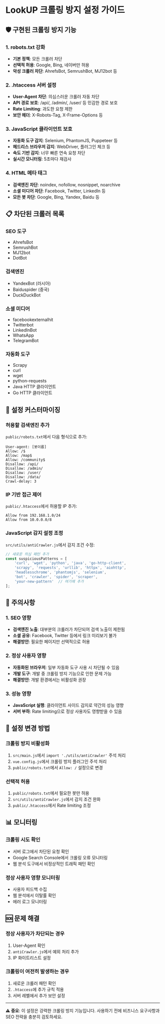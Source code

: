 # LookUP 크롤링 방지 설정 가이드

## 🛡️ 구현된 크롤링 방지 기능

### 1. robots.txt 강화
- **기본 정책**: 모든 크롤러 차단
- **선택적 허용**: Google, Bing, 네이버만 허용
- **악성 크롤러 차단**: AhrefsBot, SemrushBot, MJ12bot 등

### 2. .htaccess 서버 설정
- **User-Agent 차단**: 의심스러운 크롤러 자동 차단
- **API 경로 보호**: /api/, /admin/, /user/ 등 민감한 경로 보호
- **Rate Limiting**: 과도한 요청 제한
- **보안 헤더**: X-Robots-Tag, X-Frame-Options 등

### 3. JavaScript 클라이언트 보호
- **자동화 도구 감지**: Selenium, PhantomJS, Puppeteer 등
- **헤드리스 브라우저 감지**: WebDriver, 플러그인 체크 등
- **속도 기반 감지**: 너무 빠른 연속 요청 차단
- **실시간 모니터링**: 5초마다 재검사

### 4. HTML 메타 태그
- **검색엔진 차단**: noindex, nofollow, nosnippet, noarchive
- **소셜 미디어 차단**: Facebook, Twitter, LinkedIn 등
- **모든 봇 차단**: Google, Bing, Yandex, Baidu 등

## 📋 차단된 크롤러 목록

### SEO 도구
- AhrefsBot
- SemrushBot
- MJ12bot
- DotBot

### 검색엔진
- YandexBot (러시아)
- Baiduspider (중국)
- DuckDuckBot

### 소셜 미디어
- facebookexternalhit
- Twitterbot
- LinkedInBot
- WhatsApp
- TelegramBot

### 자동화 도구
- Scrapy
- curl
- wget
- python-requests
- Java HTTP 클라이언트
- Go HTTP 클라이언트

## 🔧 설정 커스터마이징

### 허용할 검색엔진 추가
`public/robots.txt`에서 다음 형식으로 추가:
```
User-agent: [봇이름]
Allow: /$
Allow: /map$
Allow: /community$
Disallow: /api/
Disallow: /admin/
Disallow: /user/
Disallow: /data/
Crawl-delay: 3
```

### IP 기반 접근 제어
`public/.htaccess`에서 허용할 IP 추가:
```
Allow from 192.168.1.0/24
Allow from 10.0.0.0/8
```

### JavaScript 감지 설정 조정
`src/utils/antiCrawler.js`에서 감지 조건 수정:
```javascript
// 새로운 의심 패턴 추가
const suspiciousPatterns = [
    'curl', 'wget', 'python', 'java', 'go-http-client',
    'scrapy', 'requests', 'urllib', 'httpx', 'aiohttp',
    'headlesschrome', 'phantomjs', 'selenium',
    'bot', 'crawler', 'spider', 'scraper',
    'your-new-pattern'  // 여기에 추가
];
```

## 🚨 주의사항

### 1. SEO 영향
- **검색엔진 노출**: 대부분의 크롤러가 차단되어 검색 노출이 제한됨
- **소셜 공유**: Facebook, Twitter 등에서 링크 미리보기 불가
- **해결방안**: 필요한 페이지만 선택적으로 허용

### 2. 정상 사용자 영향
- **자동화된 브라우저**: 일부 자동화 도구 사용 시 차단될 수 있음
- **개발 도구**: 개발 중 크롤링 방지 기능으로 인한 문제 가능
- **해결방안**: 개발 환경에서는 비활성화 권장

### 3. 성능 영향
- **JavaScript 실행**: 클라이언트 사이드 감지로 약간의 성능 영향
- **서버 부하**: Rate limiting으로 정상 사용자도 영향받을 수 있음

## 🔄 설정 변경 방법

### 크롤링 방지 비활성화
1. `src/main.js`에서 `import './utils/antiCrawler'` 주석 처리
2. `vue.config.js`에서 크롤링 방지 플러그인 주석 처리
3. `public/robots.txt`에서 `Allow: /` 설정으로 변경

### 선택적 허용
1. `public/robots.txt`에서 필요한 봇만 허용
2. `src/utils/antiCrawler.js`에서 감지 조건 완화
3. `public/.htaccess`에서 Rate limiting 조정

## 📊 모니터링

### 크롤링 시도 확인
- 서버 로그에서 차단된 요청 확인
- Google Search Console에서 크롤링 오류 모니터링
- 웹 분석 도구에서 비정상적인 트래픽 패턴 확인

### 정상 사용자 영향 모니터링
- 사용자 피드백 수집
- 웹 분석에서 이탈률 확인
- 에러 로그 모니터링

## 🆘 문제 해결

### 정상 사용자가 차단되는 경우
1. User-Agent 확인
2. `antiCrawler.js`에서 예외 처리 추가
3. IP 화이트리스트 설정

### 크롤링이 여전히 발생하는 경우
1. 새로운 크롤러 패턴 확인
2. `.htaccess`에 추가 규칙 적용
3. 서버 레벨에서 추가 보안 설정

---

**⚠️ 중요**: 이 설정은 강력한 크롤링 방지 기능입니다. 사용하기 전에 비즈니스 요구사항과 SEO 전략을 충분히 검토하세요.
